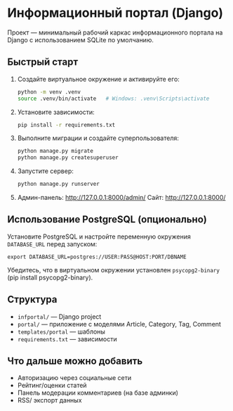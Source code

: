 # Информационный портал (Django)

Проект — минимальный рабочий каркас информационного портала на Django с использованием SQLite по умолчанию.

## Быстрый старт

1. Создайте виртуальное окружение и активируйте его:
   ```bash
   python -m venv .venv
   source .venv/bin/activate   # Windows: .venv\Scripts\activate
   ```

2. Установите зависимости:
   ```bash
   pip install -r requirements.txt
   ```

3. Выполните миграции и создайте суперпользователя:
   ```bash
   python manage.py migrate
   python manage.py createsuperuser
   ```

4. Запустите сервер:
   ```bash
   python manage.py runserver
   ```

5. Админ-панель: http://127.0.0.1:8000/admin/
   Сайт: http://127.0.0.1:8000/

## Использование PostgreSQL (опционально)
Установите PostgreSQL и настройте переменную окружения `DATABASE_URL` перед запуском:
```
export DATABASE_URL=postgres://USER:PASS@HOST:PORT/DBNAME
```
Убедитесь, что в виртуальном окружении установлен `psycopg2-binary` (pip install psycopg2-binary).

## Структура
- `infportal/` — Django project
- `portal/` — приложение с моделями Article, Category, Tag, Comment
- `templates/portal` — шаблоны
- `requirements.txt` — зависимости

## Что дальше можно добавить
- Авторизацию через социальные сети
- Рейтинг/оценки статей
- Панель модерации комментариев (на базе админки)
- RSS/ экспорт данных
